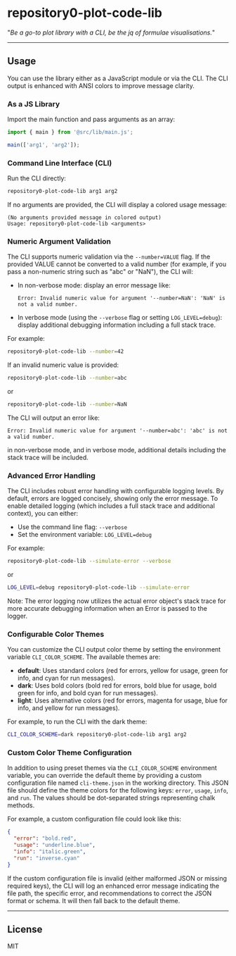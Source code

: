 # repository0-plot-code-lib

"_Be a go-to plot library with a CLI, be the jq of formulae visualisations._"

---

## Usage

You can use the library either as a JavaScript module or via the CLI. The CLI output is enhanced with ANSI colors to improve message clarity.

### As a JS Library

Import the main function and pass arguments as an array:

```js
import { main } from '@src/lib/main.js';

main(['arg1', 'arg2']);
```

### Command Line Interface (CLI)

Run the CLI directly:

```bash
repository0-plot-code-lib arg1 arg2
```

If no arguments are provided, the CLI will display a colored usage message:

```
(No arguments provided message in colored output)
Usage: repository0-plot-code-lib <arguments>
```

### Numeric Argument Validation

The CLI supports numeric validation via the `--number=VALUE` flag. If the provided VALUE cannot be converted to a valid number (for example, if you pass a non-numeric string such as "abc" or "NaN"), the CLI will:

- In non-verbose mode: display an error message like:

  ```
  Error: Invalid numeric value for argument '--number=NaN': 'NaN' is not a valid number.
  ```

- In verbose mode (using the `--verbose` flag or setting `LOG_LEVEL=debug`): display additional debugging information including a full stack trace.

For example:

```bash
repository0-plot-code-lib --number=42
```

If an invalid numeric value is provided:

```bash
repository0-plot-code-lib --number=abc
```

or

```bash
repository0-plot-code-lib --number=NaN
```

The CLI will output an error like:

```
Error: Invalid numeric value for argument '--number=abc': 'abc' is not a valid number.
```

in non-verbose mode, and in verbose mode, additional details including the stack trace will be included.

### Advanced Error Handling

The CLI includes robust error handling with configurable logging levels. By default, errors are logged concisely, showing only the error message. To enable detailed logging (which includes a full stack trace and additional context), you can either:

- Use the command line flag: `--verbose`
- Set the environment variable: `LOG_LEVEL=debug`

For example:

```bash
repository0-plot-code-lib --simulate-error --verbose
```

or

```bash
LOG_LEVEL=debug repository0-plot-code-lib --simulate-error
```

Note: The error logging now utilizes the actual error object's stack trace for more accurate debugging information when an Error is passed to the logger.

### Configurable Color Themes

You can customize the CLI output color theme by setting the environment variable `CLI_COLOR_SCHEME`. The available themes are:

- **default**: Uses standard colors (red for errors, yellow for usage, green for info, and cyan for run messages).
- **dark**: Uses bold colors (bold red for errors, bold blue for usage, bold green for info, and bold cyan for run messages).
- **light**: Uses alternative colors (red for errors, magenta for usage, blue for info, and yellow for run messages).

For example, to run the CLI with the dark theme:

```bash
CLI_COLOR_SCHEME=dark repository0-plot-code-lib arg1 arg2
```

### Custom Color Theme Configuration

In addition to using preset themes via the `CLI_COLOR_SCHEME` environment variable, you can override the default theme by providing a custom configuration file named `cli-theme.json` in the working directory. This JSON file should define the theme colors for the following keys: `error`, `usage`, `info`, and `run`. The values should be dot-separated strings representing chalk methods.

For example, a custom configuration file could look like this:

```json
{
  "error": "bold.red",
  "usage": "underline.blue",
  "info": "italic.green",
  "run": "inverse.cyan"
}
```

If the custom configuration file is invalid (either malformed JSON or missing required keys), the CLI will log an enhanced error message indicating the file path, the specific error, and recommendations to correct the JSON format or schema. It will then fall back to the default theme.

---

## License

MIT
